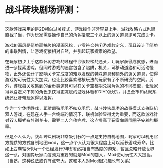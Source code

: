 # 战斗砖块剧场评测： #
------
这款游戏采用的是2D横向过关模式，游戏操作非常容易上手，游戏攻略方式也很直截了当，作为玩家需要操作自己的角色拾取三个以上的通关道具即可完成关卡。

游戏的画风是简单而搞笑的漫画风格，非常符合休闲游戏的定义，而且设计了简单的串联剧情，让游戏衔接相对自然，并引起玩家探索的欲望。

在玩家初步上手这款休闲游戏的过程中会很轻松的通关，让玩家获得成就感，进而进一步探索游戏。但同时游戏的迷宫包含了陷阱，机关，可移动道路和可活动怪物，此外还设计了影响关卡完成度的难以发现的特殊道具和额外的通关道具，使得游戏的可玩性大大加深，也让比较喜欢硬核玩法的玩家有了不断研究的空间。另外，游戏每关收集到的金币类道具可以在关卡空档期兑换角色的不同模型，让玩家得以自定义不同的角色来获得更沉浸的游戏体验和DIY的快乐，并且金币和成就系统还让肝帝玩家得以发挥。

作为一个休闲游戏，正所谓独乐乐不如众乐乐，战斗砖块剧场的故事模式支持联机双人游戏，在现在人手一台终端的情况下，联机体验显得尤为重要，而这款游戏针对双人模式有特别关卡，需要二人合作完成，这点提高了玩家向周围圈子安利的概率。

但是个人认为，战斗砖块剧场非常吸引我的一点是支持自制地图，玩家可以利用官方提供的方式自制地图mod，这一点个人认为很大程度上可以延长游戏寿命。比如上古卷轴5作为一个已经发行7年却仍然相当有热度的游戏，暂且忽略开放世界这一点，对国内玩家而言颇为重要的就是Mod的加入，Mod使可玩性大大提高。（当然，这种说法或许有点夸大，这和本人对Mod很兴趣也有关系）

